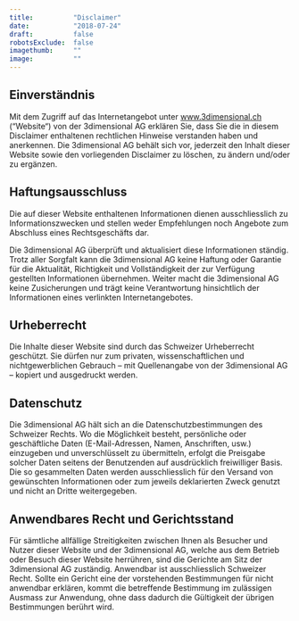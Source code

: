 ```yaml
---
title:          "Disclaimer"
date:           "2018-07-24"
draft:          false
robotsExclude:  false
imagethumb:     ""
image:          ""
---
```

## Einverständnis

Mit dem Zugriff auf das Internetangebot unter www.3dimensional.ch (“Website“) von der 3dimensional AG erklären Sie, dass Sie die in diesem Disclaimer enthaltenen rechtlichen Hinweise verstanden haben und anerkennen. Die 3dimensional AG behält sich vor, jederzeit den Inhalt dieser Website sowie den vorliegenden Disclaimer zu löschen, zu ändern und/oder zu ergänzen.

## Haftungsausschluss

Die auf dieser Website enthaltenen Informationen dienen ausschliesslich zu Informationszwecken und stellen weder Empfehlungen noch Angebote zum Abschluss eines Rechtsgeschäfts dar.

Die 3dimensional AG überprüft und aktualisiert diese Informationen ständig. Trotz aller Sorgfalt kann die 3dimensional AG keine Haftung oder Garantie für die Aktualität, Richtigkeit und Vollständigkeit der zur Verfügung gestellten Informationen übernehmen. Weiter macht die 3dimensional AG keine Zusicherungen und trägt keine Verantwortung hinsichtlich der Informationen eines verlinkten Internetangebotes.

## Urheberrecht

Die Inhalte dieser Website sind durch das Schweizer Urheberrecht geschützt. Sie dürfen nur zum privaten, wissenschaftlichen und nichtgewerblichen Gebrauch – mit Quellenangabe von der 3dimensional AG – kopiert und ausgedruckt werden.

## Datenschutz

Die 3dimensional AG hält sich an die Datenschutzbestimmungen des Schweizer Rechts. Wo die Möglichkeit besteht, persönliche oder geschäftliche Daten (E-Mail-Adressen, Namen, Anschriften, usw.) einzugeben und unverschlüsselt zu übermitteln, erfolgt die Preisgabe solcher Daten seitens der Benutzenden auf ausdrücklich freiwilliger Basis. Die so gesammelten Daten werden ausschliesslich für den Versand von gewünschten Informationen oder zum jeweils deklarierten Zweck genutzt und nicht an Dritte weitergegeben.

## Anwendbares Recht und Gerichtsstand

Für sämtliche allfällige Streitigkeiten zwischen Ihnen als Besucher und Nutzer dieser Website und der 3dimensional AG, welche aus dem Betrieb oder Besuch dieser Website herrühren, sind die Gerichte am Sitz der 3dimensional AG zuständig. Anwendbar ist ausschliesslich Schweizer Recht. Sollte ein Gericht eine der vorstehenden Bestimmungen für nicht anwendbar erklären, kommt die betreffende Bestimmung im zulässigen Ausmass zur Anwendung, ohne dass dadurch die Gültigkeit der übrigen Bestimmungen berührt wird.